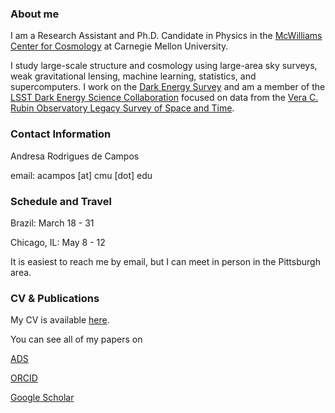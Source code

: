 ### About me

I am a Research Assistant and Ph.D. Candidate in Physics in the [McWilliams Center for Cosmology](https://www.cmu.edu/cosmology/) at Carnegie Mellon University.

I study large-scale structure and cosmology using large-area sky surveys, weak gravitational lensing, machine learning, statistics, and supercomputers. I work on the [Dark Energy Survey](https://www.darkenergysurvey.org) and am a member of the [LSST Dark Energy Science Collaboration](https://lsstdesc.org) focused on data from the [Vera C. Rubin Observatory Legacy Survey of Space and Time](https://www.lsst.org).

### Contact Information

Andresa Rodrigues de Campos

email: acampos [at] cmu [dot] edu

### Schedule and Travel

Brazil: March 18 - 31

Chicago, IL: May 8 - 12

It is easiest to reach me by email, but I can meet in person in the Pittsburgh area.

### CV & Publications

My CV is available [here](https://andresacampos.github.io/images/andresa_academic_CV_and_publications.pdf).

You can see all of my papers on

[ADS](https://ui.adsabs.harvard.edu/public-libraries/wtkoyyzKQ8CFuBshlMYndg)

[ORCID](https://orcid.org/0000-0002-5124-0771)

[Google Scholar](https://scholar.google.com/citations?user=TSd8aKoAAAAJ&hl=en)



<!--




**AndresaCampos/AndresaCampos** is a ✨ _special_ ✨ repository because its `README.md` (this file) appears on your GitHub profile.

Here are some ideas to get you started:

- 🔭 I’m currently working on ...
- 🌱 I’m currently learning ...
- 👯 I’m looking to collaborate on ...
- 🤔 I’m looking for help with ...
- 💬 Ask me about ...
- 📫 How to reach me: ...
- 😄 Pronouns: ...
- ⚡ Fun fact: ...
-->
